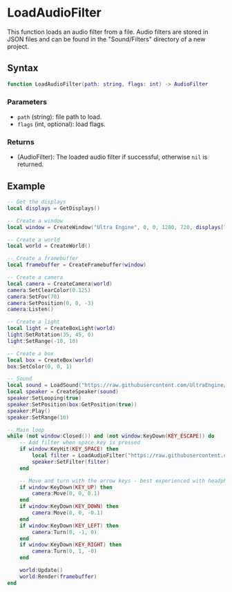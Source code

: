 # LoadAudioFilter

This function loads an audio filter from a file. Audio filters are stored in JSON files and can be found in the "Sound/Filters" directory of a new project.

## Syntax

```lua
function LoadAudioFilter(path: string, flags: int) -> AudioFilter
```

### Parameters

- `path` (string): file path to load.
- `flags` (int, optional): load flags.

### Returns

- (AudioFilter): The loaded audio filter if successful, otherwise `nil` is returned.

## Example

```lua
-- Get the displays
local displays = GetDisplays()

-- Create a window
local window = CreateWindow("Ultra Engine", 0, 0, 1280, 720, displays[1], WINDOW_CENTER | WINDOW_TITLEBAR)

-- Create a world
local world = CreateWorld()

-- Create a framebuffer
local framebuffer = CreateFramebuffer(window)

-- Create a camera
local camera = CreateCamera(world)
camera:SetClearColor(0.125)
camera:SetFov(70)
camera:SetPosition(0, 0, -3)
camera:Listen()

-- Create a light
local light = CreateBoxLight(world)
light:SetRotation(35, 45, 0)
light:SetRange(-10, 10)

-- Create a box
local box = CreateBox(world)
box:SetColor(0, 0, 1)

-- Sound
local sound = LoadSound("https://raw.githubusercontent.com/UltraEngine/Documentation/master/Assets/Sound/notification.wav")
local speaker = CreateSpeaker(sound)
speaker:SetLooping(true)
speaker:SetPosition(box:GetPosition(true))
speaker:Play()
speaker:SetRange(10)

-- Main loop
while (not window:Closed()) and (not window:KeyDown(KEY_ESCAPE)) do
    -- Add filter when space key is pressed
    if window:KeyHit(KEY_SPACE) then
        local filter = LoadAudioFilter("https://raw.githubusercontent.com/UltraEngine/Assets/main/Sound/Filters/EAXReverb/SewerPipe.json")
        speaker:SetFilter(filter)
    end

    -- Move and turn with the arrow keys - best experienced with headphones
    if window:KeyDown(KEY_UP) then
        camera:Move(0, 0, 0.1)
    end
    if window:KeyDown(KEY_DOWN) then
        camera:Move(0, 0, -0.1)
    end
    if window:KeyDown(KEY_LEFT) then
        camera:Turn(0, -1, 0)
    end
    if window:KeyDown(KEY_RIGHT) then
        camera:Turn(0, 1, -0)
    end

    world:Update()
    world:Render(framebuffer)
end
```